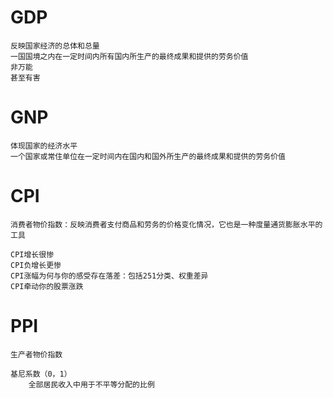 # GDP
    反映国家经济的总体和总量
    一国国境之内在一定时间内所有国内所生产的最终成果和提供的劳务价值
    非万能
    甚至有害

# GNP
    体现国家的经济水平
    一个国家或常住单位在一定时间内在国内和国外所生产的最终成果和提供的劳务价值

# CPI
    消费者物价指数：反映消费者支付商品和劳务的价格变化情况，它也是一种度量通货膨胀水平的工具

    CPI增长很惨
    CPI负增长更惨
    CPI涨幅为何与你的感受存在落差：包括251分类、权重差异
    CPI牵动你的股票涨跌

# PPI
    生产者物价指数

    基尼系数（0，1）
        全部居民收入中用于不平等分配的比例